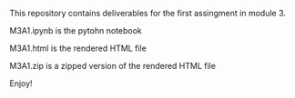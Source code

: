 This repository contains deliverables for the first assingment in module 3.

M3A1.ipynb is the pytohn notebook

M3A1.html is the rendered HTML file

M3A1.zip is a zipped version of the rendered HTML file

Enjoy!
